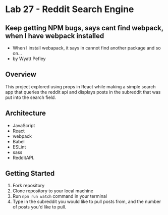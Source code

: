 # Lab 27 - Reddit Search Engine
## Keep getting NPM bugs, says cant find webpack, when I have webpack installed
  - When I install webapack, it says in cannot find another package and so on...
  - by Wyatt Pefley
## Overview

This project explored using props in React while making a simple search app that queries the reddit api and displays posts in the subreddit that was put into the search field.

## Architecture

- JavaScript
- React
- webpack
- Babel
- ESLint
- sass
- RedditAPI.

## Getting Started

1. Fork repository
2. Clone repository to your local machine
3. Run ```npm run watch``` command in your terminal
4. Type in the subreddit you would like to pull posts from, and the number of posts you'd like to pull.
